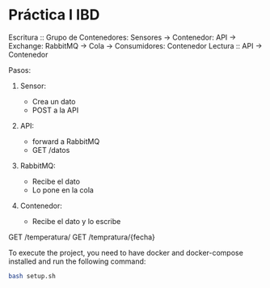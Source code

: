 # Práctica I IBD

Escritura :: Grupo de Contenedores: Sensores -> Contenedor: API -> Exchange: RabbitMQ -> Cola -> Consumidores: Contenedor
Lectura :: API -> Contenedor

Pasos:


1. Sensor:
    - Crea un dato
    - POST a la API

2. API:
    - forward a RabbitMQ
    - GET /datos

3. RabbitMQ:
    - Recibe el dato
    - Lo pone en la cola

4. Contenedor:
    - Recibe el dato y lo escribe 

GET /temperatura/
GET /tempratura/{fecha}


To execute the project, you need to have docker and docker-compose installed and run the following command:

```bash
bash setup.sh
```




